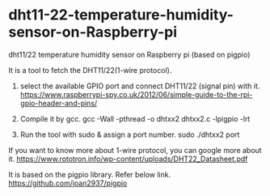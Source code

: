# dht11-22-temperature-humidity-sensor-on-Raspberry-pi
dht11/22 temperature humidity sensor on Raspberry pi (based on pigpio)

It is a tool to fetch the DHT11/22(1-wire protocol).


1. select the available GPIO port and connect DHT11/22 (signal pin) with it. 
https://www.raspberrypi-spy.co.uk/2012/06/simple-guide-to-the-rpi-gpio-header-and-pins/

2. Compile it by gcc.
gcc -Wall -pthread -o dhtxx2 dhtxx2.c -lpigpio -lrt

3. Run the tool with sudo & assign a port number.
sudo ./dhtxx2 port


If you want to know more about 1-wire protocol, you can google more about it.
https://www.rototron.info/wp-content/uploads/DHT22_Datasheet.pdf

It is based on the pigpio library. Refer below link.
https://github.com/joan2937/pigpio
